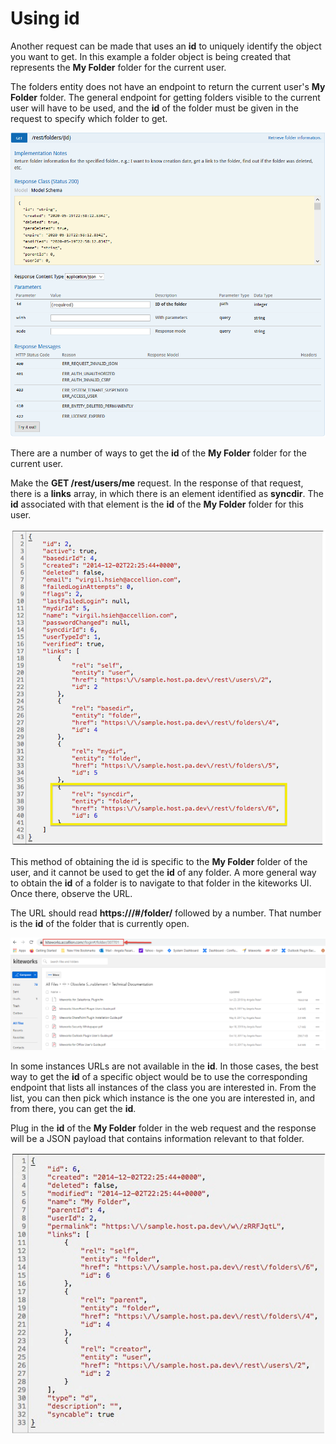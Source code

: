 # Using id

Another request can be made that uses an **id** to uniquely identify the object you want to get. In this example a folder object is being created that represents the **My Folder** folder for the current user.

The folders entity does not have an endpoint to return the current user's **My Folder** folder. The general endpoint for getting folders visible to the current user will have to be used, and the **id** of the folder must be given in the request to specify which folder to get.  

![](../images/get_rest_folder_id.png)

There are a number of ways to get the **id** of the **My Folder** folder for the current user.

Make the **GET /rest/users/me** request. In the response of that request, there is a **links** array, in which there is an element identified as **syncdir**. The **id** associated with that element is the **id** of the **My Folder** folder for this user.

![](../images/syncdir.jpg)

This method of obtaining the id is specific to the **My Folder** folder of the user, and it cannot be used to get the **id** of any folder. A more general way to obtain the **id** of a folder is to navigate to that folder in the kiteworks UI. Once there, observe the URL.  

The URL should read **https://<hostname>/#/folder/** followed by a number. That number is the **id** of the folder that is currently open.

![](../images/folder_number.png)  

In some instances URLs are not available in the **id**.  In those cases, the best way to get the **id** of a specific object would be to use the corresponding endpoint that lists all instances of the class you are interested in. From the list, you can then pick which instance is the one you are interested in, and from there, you can get the **id**.  

Plug in the **id** of the **My Folder** folder in the web request and the response will be a JSON payload that contains information relevant to that folder.

  
  ![](../images/folderinfo.jpg)

